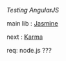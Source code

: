

*Testing AngularJS*

main lib : [Jasmine](https://github.com/jasmine/jasmine/releases)

next : [Karma](https://karma-runner.github.io/1.0/index.html)

req: node.js ???